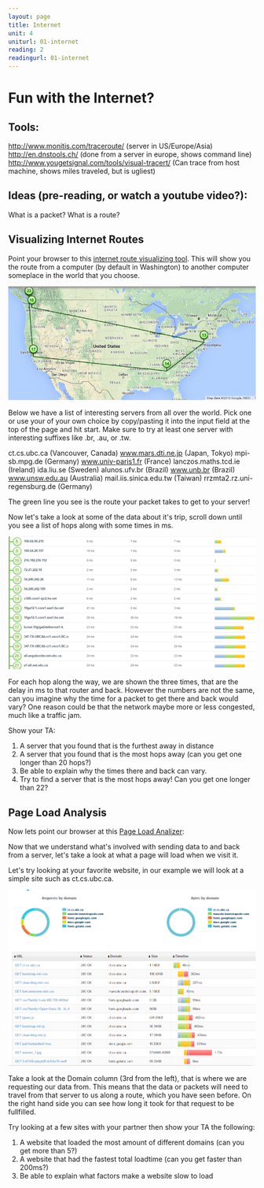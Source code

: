 ```yaml
---
layout: page
title: Internet
unit: 4
uniturl: 01-internet
reading: 2
readingurl: 01-internet
---
```



Fun with the Internet?
=========================================

Tools:
------
http://www.monitis.com/traceroute/ (server in US/Europe/Asia)
http://en.dnstools.ch/ (done from a server in europe, shows command line)
http://www.yougetsignal.com/tools/visual-tracert/ (Can trace from host machine, shows miles traveled, but is ugliest)


Ideas (pre-reading, or watch a youtube video?):
------
What is a packet? 
What is a route?

Visualizing Internet Routes
---------------------------
Point your browser to this [internet route visualizing tool](http://www.monitis.com/traceroute/).
This will show you the route from a computer (by default in Washington) to another computer someplace in the world that you choose. 

![trace_route](trace_route.png)

Below we have a list of interesting servers from all over the world. Pick one or use your of your own choice by copy/pasting it into the input field at the top of the page and hit start. Make sure to try at least one server with interesting suffixes like .br, .au, or .tw.

ct.cs.ubc.ca (Vancouver, Canada)
www.mars.dti.ne.jp (Japan, Tokyo)
mpi-sb.mpg.de (Germany)
www.univ-paris1.fr (France)
lanczos.maths.tcd.ie (Ireland)
ida.liu.se (Sweden)
alunos.ufv.br (Brazil)
www.unb.br (Brazil)
www.unsw.edu.au (Australia)
mail.iis.sinica.edu.tw (Taiwan)
rrzmta2.rz.uni-regensburg.de (Germany)

The green line you see is the route your packet takes to get to your server!

Now let's take a look at some of the data about it's trip, scroll down until you see a list of hops along with some times in ms.

![trace_info](route_table.png)

For each hop along the way, we are shown the three times, that are the delay in ms to that router and back.
However the numbers are not the same, can you imagine why the time for a packet to get there and back would vary?
One reason could be that the network maybe more or less congested, much like a traffic jam.

Show your TA:
1. A server that you found that is the furthest away in distance
2. A server that you found that is the most hops away (can you get one longer than 20 hops?)
3. Be able to explain why the times there and back can vary.
5. Try to find a server that is the most hops away! Can you get one longer than 22?

Page Load Analysis
------------------

Now lets point our browser at this [Page Load Analizer](http://www.monitis.com/pageload/):

Now that we understand what's involved with sending data to and back from a server, let's take a look at what a page will load when we visit it.

Let's try looking at your favorite website, in our example we will look at a simple site such as ct.cs.ubc.ca. 

![simple_site](simple_site.png)

Take a look at the Domain column (3rd from the left), that is where we are requesting our data from.
This means that the data or packets will need to travel from that server to us along a route, which you have seen before.
On the right hand side you can see how long it took for that request to be fullfilled.

Try looking at a few sites with your partner then show your TA the following:

1. A website that loaded the most amount of different domains (can you get more than 5?)
2. A website that had the fastest total loadtime (can you get faster than 200ms?)
3. Be able to explain what factors make a website slow to load


